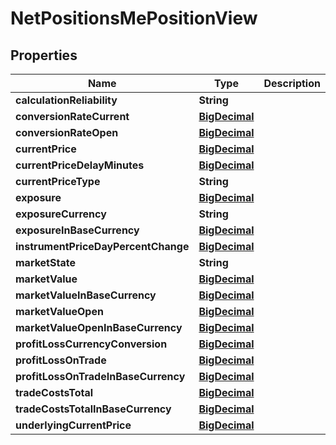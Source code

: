 # NetPositionsMePositionView

## Properties
Name | Type | Description | Notes
------------ | ------------- | ------------- | -------------
**calculationReliability** | **String** |  |  [optional]
**conversionRateCurrent** | [**BigDecimal**](BigDecimal.md) |  |  [optional]
**conversionRateOpen** | [**BigDecimal**](BigDecimal.md) |  |  [optional]
**currentPrice** | [**BigDecimal**](BigDecimal.md) |  |  [optional]
**currentPriceDelayMinutes** | [**BigDecimal**](BigDecimal.md) |  |  [optional]
**currentPriceType** | **String** |  |  [optional]
**exposure** | [**BigDecimal**](BigDecimal.md) |  |  [optional]
**exposureCurrency** | **String** |  |  [optional]
**exposureInBaseCurrency** | [**BigDecimal**](BigDecimal.md) |  |  [optional]
**instrumentPriceDayPercentChange** | [**BigDecimal**](BigDecimal.md) |  |  [optional]
**marketState** | **String** |  |  [optional]
**marketValue** | [**BigDecimal**](BigDecimal.md) |  |  [optional]
**marketValueInBaseCurrency** | [**BigDecimal**](BigDecimal.md) |  |  [optional]
**marketValueOpen** | [**BigDecimal**](BigDecimal.md) |  |  [optional]
**marketValueOpenInBaseCurrency** | [**BigDecimal**](BigDecimal.md) |  |  [optional]
**profitLossCurrencyConversion** | [**BigDecimal**](BigDecimal.md) |  |  [optional]
**profitLossOnTrade** | [**BigDecimal**](BigDecimal.md) |  |  [optional]
**profitLossOnTradeInBaseCurrency** | [**BigDecimal**](BigDecimal.md) |  |  [optional]
**tradeCostsTotal** | [**BigDecimal**](BigDecimal.md) |  |  [optional]
**tradeCostsTotalInBaseCurrency** | [**BigDecimal**](BigDecimal.md) |  |  [optional]
**underlyingCurrentPrice** | [**BigDecimal**](BigDecimal.md) |  |  [optional]
